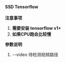 ﻿#### SSD Tensorflow
**注意事项** 
1.  **需要安装 tensorflow v1+** 
2. **如果CPU跑会比较慢**

**参数说明** 
1. --video  待检测视频路径 





  
